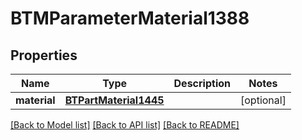 # BTMParameterMaterial1388

## Properties
Name | Type | Description | Notes
------------ | ------------- | ------------- | -------------
**material** | [**BTPartMaterial1445**](BTPartMaterial1445.md) |  | [optional] 

[[Back to Model list]](../README.md#documentation-for-models) [[Back to API list]](../README.md#documentation-for-api-endpoints) [[Back to README]](../README.md)


